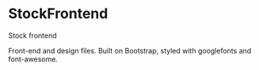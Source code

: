 StockFrontend
=============

Stock frontend

Front-end and design files.
Built on Bootstrap, styled with googlefonts and font-awesome.
